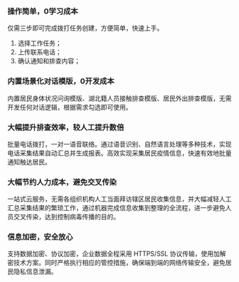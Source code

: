 ### 操作简单，0学习成本
仅需三步即可完成拨打任务创建，方便简单，快速上手。
1. 选择工作任务；
2. 上传联系电话；
3. 确认通知和排查内容；

### 内置场景化对话模版，0开发成本
内置居民身体状况问询模版、湖北籍人员接触排查模版、居民外出排查模版，无需开发任何对话逻辑，根据需求勾选即可使用。

### 大幅提升排查效率，较人工提升数倍
批量电话拨打，一对一语音联络。通过语音识别、自然语言处理等多种技术，实现电话采集结果自动汇总并生成报表。高效实现采集居民疫情信息，快速有效地批量通知触达居民。

### 大幅节约人力成本，避免交叉传染
一站式云服务，无需各组织机构人工当面拜访辖区居民收集信息，并大幅减轻人工汇总采集结果的繁琐工作，通过机器完成信息收集到整理的全流程，进一步避免人员交叉传染，达到控制病毒传播的目的。

### 信息加密，安全放心
支持数据加密、协议加密，企业数据全程采用 HTTPS/SSL 协议传输，使用加解密技术方案。同时严格执行相应的管控措施，确保端到端的网络传输安全，避免居民隐私信息泄漏。  
